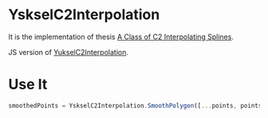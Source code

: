 # YskselC2Interpolation

It is the implementation of thesis [A Class of C2 Interpolating Splines](http://www.cemyuksel.com/research/interpolating_splines/a_class_of_c2_interpolating_splines.pdf).

JS version of [YukselC2Interpolation](https://github.com/tanganke/YukselC2Interpolation).

# Use It

```js
smoothedPoints = YskselC2Interpolation.SmoothPolygon([...points, points[0]]);
```
